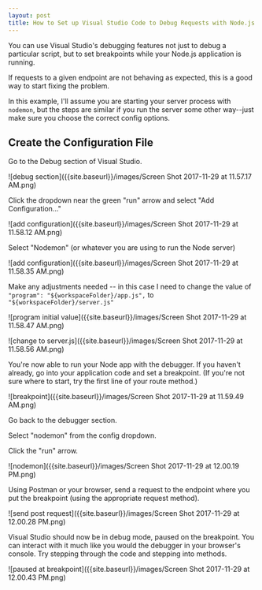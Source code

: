 ```yaml
---
layout: post
title: How to Set up Visual Studio Code to Debug Requests with Node.js
---
```


You can use Visual Studio's debugging features not just to debug a particular script, but to set breakpoints while your Node.js application is running.

If requests to a given endpoint are not behaving as expected, this is a good way to start fixing the problem.

In this example, I'll assume you are starting your server process with `nodemon`, but the steps are similar if you run the server some other way--just make sure you choose the correct config options.

## Create the Configuration File

Go to the Debug section of Visual Studio.

![debug section]({{site.baseurl}}/images/Screen Shot 2017-11-29 at 11.57.17 AM.png)

Click the dropdown near the green "run" arrow and select "Add Configuration..."

![add configuration]({{site.baseurl}}/images/Screen Shot 2017-11-29 at 11.58.12 AM.png)

Select "Nodemon" (or whatever you are using to run the Node server)

![add configuration]({{site.baseurl}}/images/Screen Shot 2017-11-29 at 11.58.35 AM.png)

Make any adjustments needed -- in this case I need to change the value of `"program": "${workspaceFolder}/app.js",` to `"${workspaceFolder}/server.js"`

![program initial value]({{site.baseurl}}/images/Screen Shot 2017-11-29 at 11.58.47 AM.png)

![change to server.js]({{site.baseurl}}/images/Screen Shot 2017-11-29 at 11.58.56 AM.png)

You're now able to run your Node app with the debugger. If you haven't already, go into your application code and set a breakpoint. (If you're not sure where to start, try the first line of your route method.)

![breakpoint]({{site.baseurl}}/images/Screen Shot 2017-11-29 at 11.59.49 AM.png)

Go back to the debugger section.

Select "nodemon" from the config dropdown.

Click the "run" arrow.

![nodemon]({{site.baseurl}}/images/Screen Shot 2017-11-29 at 12.00.19 PM.png)


Using Postman or your browser, send a request to the endpoint where you put the breakpoint (using the appropriate request method).

![send post request]({{site.baseurl}}/images/Screen Shot 2017-11-29 at 12.00.28 PM.png)

Visual Studio should now be in debug mode, paused on the breakpoint. You can interact with it much like you would the debugger in your browser's console. Try stepping through the code and stepping into methods.

![paused at breakpoint]({{site.baseurl}}/images/Screen Shot 2017-11-29 at 12.00.43 PM.png)
